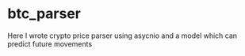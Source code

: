 # btc_parser
Here I wrote crypto price parser using asycnio and a model which can predict future movements
